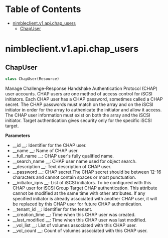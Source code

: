 # Table of Contents

* [nimbleclient.v1.api.chap\_users](#nimbleclient.v1.api.chap_users)
  * [ChapUser](#nimbleclient.v1.api.chap_users.ChapUser)

<a name="nimbleclient.v1.api.chap_users"></a>
# nimbleclient.v1.api.chap\_users

<a name="nimbleclient.v1.api.chap_users.ChapUser"></a>
## ChapUser

```python
class ChapUser(Resource)
```

Manage Challenge-Response Handshake Authentication Protocol (CHAP) user accounts. CHAP users are one method of access control for iSCSI initiators. Each CHAP user has a CHAP
password, sometimes called a CHAP secret. The CHAP passwords must match on the array and on the iSCSI initiator in order for the array to authenicate the initiator and allow
it access. The CHAP user information must exist on both the array and the iSCSI initiator. Target authentication gives security only for the specific iSCSI target.

__Parameters__

- __id             __: Identifier for the CHAP user.
- __name           __: Name of CHAP user.
- __full_name      __: CHAP user's fully qualified name.
- __search_name    __: CHAP user name used for object search.
- __description    __: Text description of CHAP user.
- __password       __: CHAP secret.The CHAP secret should be between 12-16 characters and cannot contain spaces or most punctuation.
- __initiator_iqns __: List of iSCSI initiators. To be configured with this CHAP user for iSCSI Group Target CHAP authentication. This attribute cannot be modified at the same time
                 with other attributes. If any specified initiator is already associated with another CHAP user, it will be replaced by this CHAP user for future CHAP
                 authentication.
- __tenant_id      __: Identifier for the tenant.
- __creation_time  __: Time when this CHAP user was created.
- __last_modified  __: Time when this CHAP user was last modified.
- __vol_list       __: List of volumes associated with this CHAP user.
- __vol_count      __: Count of volumes associated with this CHAP user.

